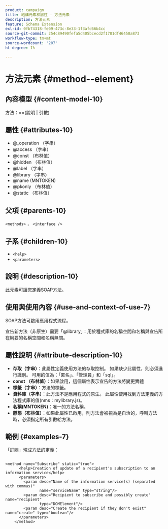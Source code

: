 ```yaml
---
product: campaign
title: 結構元素和屬性 — 方法元素
description: 方法元素
feature: Schema Extension
exl-id: 0fb74318-fe09-473c-8e33-1f3afd66b4cc
source-git-commit: 254c89490fefa5d405bcecd2f1781df46450a873
workflow-type: tm+mt
source-wordcount: '207'
ht-degree: 1%

---
```


# 方法元素 {#method--element}


## 內容模型 {#content-model-10}

方法：==(說明 | 引數)

## 屬性 {#attributes-10}

* @_operation （字串）
* @access （字串）
* @const （布林值）
* @hidden （布林值）
* @label （字串）
* @library （字串）
* @name (MNTOKEN)
* @pkonly （布林值）
* @static （布林值）

## 父項 {#parents-10}

`<methods>` ， `<interface />`

## 子系 {#children-10}

* `<help>`
* `<parameters>`

## 說明 {#description-10}

此元素可讓您定義SOAP方法。

## 使用與使用內容 {#use-and-context-of-use-7}

SOAP方法可啟用應用程式流程。

宣告新方法（非原生）需要「@library」：用於程式庫的名稱空間和名稱與宣告所在綱要的名稱空間和名稱無關。

## 屬性說明 {#attribute-description-10}

* **存取（字串）**：此屬性定義使用方法的存取控制。 如果缺少此屬性，則必須進行識別。 可用的值為：「匿名」、「管理員」和「sql」。
* **const （布林值）**：如果啟用，這個屬性表示宣告的方法將變更實體
* **標籤（字串）**：方法的標籤。
* **資料庫（字串）**：此方法不是應用程式的原生。 此屬性使用找到方法定義的方法程式庫的值(nms：mylibrary.js)。
* **名稱(MNTOKEN)**：唯一的方法名稱。
* **靜態（布林值）**：如果此屬性已啟用，則方法會被視為是自治的，呼叫方法時，必須指定所有引數給方法。

## 範例 {#examples-7}

「訂閱」現成方法的定義：

```
 
<method name="Subscribe" static="true">
      <help>Creation of update of a recipient's subscription to an information service</help>
      <parameters>
        <param desc="Name of the information service(s) (separated with commas)"
               name="serviceName" type="string"/>
        <param desc="Recipient to subscribe and possibly create" name="recipient"
               type="DOMElement"/>
        <param desc="Create the recipient if they don't exist" name="create" type="boolean"/>
      </parameters>     
    </method>
```
